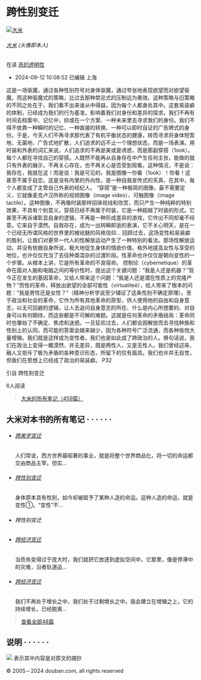 # 跨性别变迁

[![大米](https://img3.doubanio.com/icon/u62030780-7.jpg)](https://www.douban.com/people/62030780/)

###### [大米](https://www.douban.com/people/62030780/) (头像即本人)

在读 [恶的透明性](https://book.douban.com/subject/34862376/)

-   2024-09-12 10:08:52 已编辑 上海

这是一场驱魔，通过各种性别符号对身体驱魔，通过夸张地表现欲望而对欲望驱魔，而这种驱魔式的策略，比过去那种禁忌式的压制远为奏效。这种策略与旧策略的不同之处在于，我们看不出来谁从中得益，因为每个人都身处其中。这套易装癖的体制，已经成为我们的行为基准，影响着我们对身份和差异的探求。我们不再有时间去档案中、记忆中，抑或在一个方案、一种未来里去寻求我们的身份。我们不得不依靠一种瞬时的记忆、一种直接的转换、一种可以即时自证的广告牌式的身份。于是，今天人们不再寻求那代表了有机平衡状态的健康，转而寻求将身体短暂地、无菌地、广告式地扩散，人们追求的远不止一个理想状态，而是一场表演。用时装和外表的词汇来说，人们追求的不再是美或是诱惑，而是那副穿搭（1ook）。
每个人都在寻找自己的穿搭。人既然不能再从自身存在中产生任何主张，能做的就只有外表的展示，不再关心存在，也不再关心是否受到观看。这种情况，不是说：我存在，我就在这！而是说：我是可见的，我是图像一你看（1ook）！你看！这甚至不属于自恋，这是没有内里的外向性，是一种自我宣传式的天真，在其中，每个人都变成了主管自己外表的经纪人。
“穿搭”是一种极简的图像，最不需要定义，它就像麦克卢汉所称的视频图像（image video）、可触图像（image tactile）。这种图像，不再像时装那样招徕视线和欣赏，而只产生一种纯粹的特别效果，不具有个别意义。穿搭已经不再属于时装，它是一种超越了时装的形式。它甚至不再诉诸彰显自身的逻辑，不再是一种形成差异的游戏，它作出不同却毫不经意。它来自于漠然。自我存在，成为一出转瞬即逝的表演，它不关心明天，是在一个已经无所谓风格的世界里的被祛魅的风格信仰…
回顾过去，这场变性和易装癖的胜利，让我们对更早一代人的性解放运动产生了一种特别的看法。那场性解放运动，并没有依据自身所说，极大地促生身体的情欲价值、格外地提高女性与享受的地位，也许仅仅充当了去往种类混杂的过渡阶段。性革命也许仅仅是朝向变性的一个步骤。从根本上讲，它是所有革命的不良宿命。
控制论（cybernetique）的革命在面对人脑和电脑之间的等价性时，提出这个关键问题：“我是人还是机器？”现今正在发生的基因革命，又给人带来这个问题：“我是人还是潜在性质上的克隆产物？”而性的革命，释放出欲望的全部可能性（virtualiteé），给人带来了根本的问题：“我是男性还是女性？”（精神分析学说至少辅证了这条性别不确定原理）。至于政治和社会的革命，它作为所有其他革命的原型，供人使用他的自由和自身意志，以无可回避的逻辑，让人去追问自身意志的所在、什么是内心所想要的、对自身可以有何期待，而这些都是不可解的难题。这就是任何革命的矛盾结局：革命同时也肇始了不确定、焦虑和迷惑。一旦狂欢过去，人们都会因解放而去寻找种族和性别上的认同，而可能的答案会越来越少，因为各种符号广泛流通，而各种愉悦大量增殖。我们就是这样成为变性者。我们也是如此成了跨政治的人。换句话说，我们在政治上变得一概漠然、并无差异，既是两性人，又是无性人。我们曾经迎来、融人又拒斥了极为矛盾的各种意识形态，所留下的仅有面具。我们也许并无自觉，但我们在思想上已经成了政治的易装癖。
P32

引自 跨性别变迁

6人阅读

> [大米的所有笔记（459篇）](https://book.douban.com/people/62030780/annotation/)

## 大米对本书的所有笔记  · · · · · · 

-   ###### [跨美学变迁](https://book.douban.com/annotation/136924557/)
    
    人们常说，西方世界最昭著的事业，就是将整个世界商品化，将一切的命运都交由商品主宰。但实...
    
-   ###### [跨性别变迁](https://book.douban.com/annotation/136924573/)
    
    身体原本具有性别，如今却被赋予了某种人造的命运。这种人造的命运，就是变性①。“变性”不...
    
-   ###### 跨性别变迁
    
-   ###### [跨经济变迁](https://book.douban.com/annotation/136947051/)
    
    当债务变得过于庞大时，我们就把它放逐到虚拟空间中，它那里，像是停滞中的灾难，沿者轨道运...
    
-   ###### [跨经济变迁](https://book.douban.com/annotation/136947187/)
    
    我们不再处于增长之中，我们处于过剩增长之中。我会建立在增殖之上，它的持续增长，已经脱离...
    

> [查看全部48篇](https://book.douban.com/people/62030780/annotation/34862376/)

## 说明  · · · · · · 

![](https://img9.doubanio.com/cuphead/book-static/pics/big_quoter.png) 表示其中内容是对原文的摘抄

© 2005－2024 douban.com, all rights reserved 
